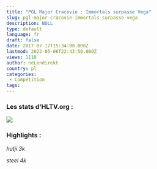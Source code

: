 ```yaml
---
title: "PGL Major Cracovie : Immortals surpasse Vega"
slug: pgl-major-cracovie-immortals-surpasse-vega
description: NULL
type: default
language: fr
draft: false
date: 2017-07-17T15:34:00.000Z
lastmod: 2022-05-06T22:43:50.000Z
views: 1118
author: neLendirekt
country: pl
categories:
 - Compétition
tags:
---
```

### Les stats d'HLTV.org :

_![](/storage/images/596cd95b73ec0imtvegpng.png)_

### Highlights :

_hutji 3k_   

_steel 4k_   
